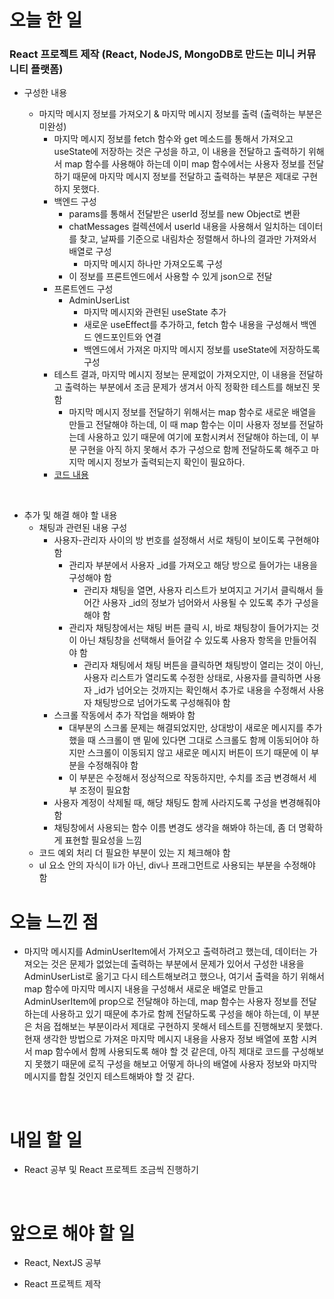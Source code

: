 # 오늘 한 일

### React 프로젝트 제작 (React, NodeJS, MongoDB로 만드는 미니 커뮤니티 플랫폼)

- 구성한 내용

  - 마지막 메시지 정보를 가져오기 & 마지막 메시지 정보를 출력 (출력하는 부분은 미완성)
    - 마지막 메시지 정보를 fetch 함수와 get 메소드를 통해서 가져오고 useState에 저장하는 것은 구성을 하고, 이 내용을 전달하고 출력하기 위해서 map 함수를 사용해야 하는데 이미 map 함수에서는 사용자 정보를 전달하기 때문에 마지막 메시지 정보를 전달하고 출력하는 부분은 제대로 구현하지 못했다.
    - 백엔드 구성
      - params를 통해서 전달받은 userId 정보를 new Object로 변환
      - chatMessages 컬렉션에서 userId 내용을 사용해서 일치하는 데이터를 찾고, 날짜를 기준으로 내림차순 정렬해서 하나의 결과만 가져와서 배열로 구성
        - 마지막 메시지 하나만 가져오도록 구성
      - 이 정보를 프론트엔드에서 사용할 수 있게 json으로 전달
    - 프론트엔드 구성
      - AdminUserList
        - 마지막 메시지와 관련된 useState 추가
        - 새로운 useEffect를 추가하고, fetch 함수 내용을 구성해서 백엔드 엔드포인트와 연결
        - 백엔드에서 가져온 마지막 메시지 정보를 useState에 저장하도록 구성
    - 테스트 결과, 마지막 메시지 정보는 문제없이 가져오지만, 이 내용을 전달하고 출력하는 부분에서 조금 문제가 생겨서 아직 정확한 테스트를 해보진 못함
      - 마지막 메시지 정보를 전달하기 위해서는 map 함수로 새로운 배열을 만들고 전달해야 하는데, 이 때 map 함수는 이미 사용자 정보를 전달하는데 사용하고 있기 때문에 여기에 포함시켜서 전달해야 하는데, 이 부분 구현을 아직 하지 못해서 추가 구성으로 함께 전달하도록 해주고 마지막 메시지 정보가 출력되는지 확인이 필요하다.
    - [코드 내용](https://github.com/jeongsangtae/mini-community-platform/commit/b6b58b8a669c5e039865af539b170c94096aa610)

<br />

- 추가 및 해결 해야 할 내용
  - 채팅과 관련된 내용 구성
    - 사용자-관리자 사이의 방 번호를 설정해서 서로 채팅이 보이도록 구현해야 함
      - 관리자 부분에서 사용자 \_id를 가져오고 해당 방으로 들어가는 내용을 구성해야 함
        - 관리자 채팅을 열면, 사용자 리스트가 보여지고 거기서 클릭해서 들어간 사용자 \_id의 정보가 넘어와서 사용될 수 있도록 추가 구성을 해야 함
      - 관리자 채팅창에서는 채팅 버튼 클릭 시, 바로 채팅창이 들어가지는 것이 아닌 채팅창을 선택해서 들어갈 수 있도록 사용자 항목을 만들어줘야 함
        - 관리자 채팅에서 채팅 버튼을 클릭하면 채팅방이 열리는 것이 아닌, 사용자 리스트가 열리도록 수정한 상태로, 사용자를 클릭하면 사용자 \_id가 넘어오는 것까지는 확인해서 추가로 내용을 수정해서 사용자 채팅방으로 넘어가도록 구성해줘야 함
    - 스크롤 작동에서 추가 작업을 해봐야 함
      - 대부분의 스크롤 문제는 해결되었지만, 상대방이 새로운 메시지를 추가했을 때 스크롤이 맨 밑에 있다면 그대로 스크롤도 함께 이동되어야 하지만 스크롤이 이동되지 않고 새로운 메시지 버튼이 뜨기 때문에 이 부분을 수정해줘야 함
      - 이 부분은 수정해서 정상적으로 작동하지만, 수치를 조금 변경해서 세부 조정이 필요함
    - 사용자 계정이 삭제될 때, 해당 채팅도 함께 사라지도록 구성을 변경해줘야 함
    - 채팅창에서 사용되는 함수 이름 변경도 생각을 해봐야 하는데, 좀 더 명확하게 표현할 필요성을 느낌
  - 코드 예외 처리 더 필요한 부분이 있는 지 체크해야 함
  - ul 요소 안의 자식이 li가 아닌, div나 프래그먼트로 사용되는 부분을 수정해야 함

# 오늘 느낀 점

- 마지막 메시지를 AdminUserItem에서 가져오고 출력하려고 했는데, 데이터는 가져오는 것은 문제가 없었는데 출력하는 부분에서 문제가 있어서 구성한 내용을 AdminUserList로 옮기고 다시 테스트해보려고 했으나, 여기서 출력을 하기 위해서 map 함수에 마지막 메시지 내용을 구성해서 새로운 배열로 만들고 AdminUserItem에 prop으로 전달해야 하는데, map 함수는 사용자 정보를 전달하는데 사용하고 있기 때문에 추가로 함께 전달하도록 구성을 해야 하는데, 이 부분은 처음 접해보는 부분이라서 제대로 구현하지 못해서 테스트를 진행해보지 못했다. 현재 생각한 방법으로 가져온 마지막 메시지 내용을 사용자 정보 배열에 포함 시켜서 map 함수에서 함께 사용되도록 해야 할 것 같은데, 아직 제대로 코드를 구성해보지 못했기 때문에 로직 구성을 해보고 어떻게 하나의 배열에 사용자 정보와 마지막 메시지를 합칠 것인지 테스트해봐야 할 것 같다.

<br />

# 내일 할 일

- React 공부 및 React 프로젝트 조금씩 진행하기

<br />

# 앞으로 해야 할 일

- React, NextJS 공부

- React 프로젝트 제작
